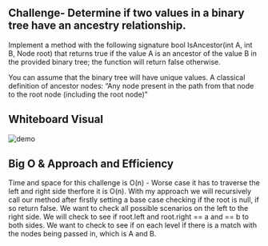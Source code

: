 ## Challenge- Determine if two values in a binary tree have an ancestry relationship.
Implement a method with the following signature bool IsAncestor(int A, int B, Node root) that returns true if the value A is an ancestor of the value B in the provided binary tree; the function will return false otherwise.

You can assume that the binary tree will have unique values.
A classical definition of ancestor nodes: “Any node present in the path from that node to the root node (including the root node)”

## Whiteboard Visual
![demo](https://github.com/Bigrig72/data_structures_and_algorithms_401/blob/master/Challenges/AncestryRelationship/AncestryRelationship/Assets/20190211_204655.jpg)

## Big O & Approach and Efficiency
Time and space for this challenge is O(n) - Worse case it has to traverse the left and right side therfore it is O(n).
With my approach we will recursively call our method after firstly setting a base case checking if the root is null, if so return false. 
We want to check all possible scenarios on the left to the right side. We will check to see if root.left and root.right == a and == b to both sides.
We want to check to see if on each level if there is a match with the nodes being passed in, which is A and B.





